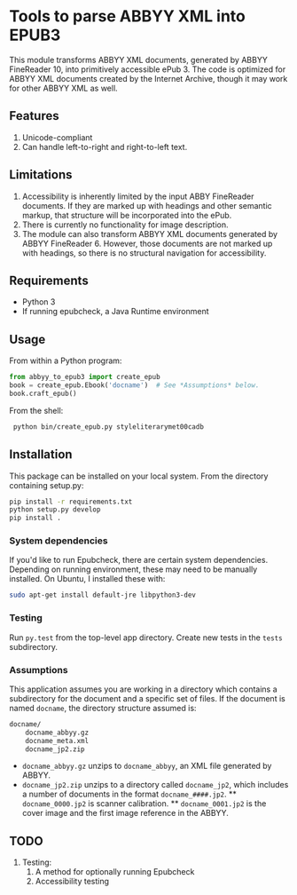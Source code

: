 # Tools to parse ABBYY XML into EPUB3

This module transforms ABBYY XML documents, generated by ABBYY FineReader 10,
into primitively accessible ePub 3. The code is optimized for ABBYY XML
documents created by the Internet Archive, though it may work for other ABBYY
XML as well. 

## Features
1. Unicode-compliant
1. Can handle left-to-right and right-to-left text.

## Limitations
1. Accessibility is inherently limited by the input ABBY FineReader documents. If
they are marked up with headings and other semantic markup, that structure
will be incorporated into the ePub.
1. There is currently no functionality for image description.
1. The module can also transform ABBYY XML documents generated by ABBYY
FineReader 6. However, those documents are not marked up with headings, so
there is no structural navigation for accessibility.

## Requirements

* Python 3
* If running epubcheck, a Java Runtime environment

## Usage

From within a Python program:

```python
from abbyy_to_epub3 import create_epub
book = create_epub.Ebook('docname')  # See *Assumptions* below.
book.craft_epub()
```

From the shell:

```bash
 python bin/create_epub.py styleliterarymet00cadb

```

## Installation

This package can be installed on your local system. From the directory
containing setup.py:

```bash
pip install -r requirements.txt
python setup.py develop
pip install .
```

### System dependencies

If you'd like to run Epubcheck, there are certain system dependencies.
Depending on running environment, these may need to be manually installed.
On Ubuntu, I installed these with:

```bash
sudo apt-get install default-jre libpython3-dev
```

### Testing

Run `py.test` from the top-level app directory. Create new tests in the `tests`
subdirectory.

### Assumptions

This application assumes you are working in a directory which contains a
subdirectory for the document and a specific set of files. If the document is
named `docname`, the directory structure assumed is:

```bash
docname/
    docname_abbyy.gz
    docname_meta.xml
    docname_jp2.zip
```

* `docname_abbyy.gz` unzips to `docname_abbyy`, an XML file generated by
  ABBYY.
* `docname_jp2.zip` unzips to a directory called `docname_jp2`, which includes
  a number of documents in the format `docname_####.jp2`. 
** `docname_0000.jp2` is scanner calibration.
** `docname_0001.jp2` is the cover image and the first image reference in the
ABBYY.

## TODO

1. Testing:
    1. A method for optionally running Epubcheck
    1. Accessibility testing
